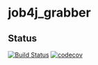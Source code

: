 # job4j_grabber
## Status
[![Build Status](https://www.travis-ci.com/zkod/job4j_grabber.svg?branch=master)](https://www.travis-ci.com/zkod/job4j_grabber)
[![codecov](https://codecov.io/gh/zkod/job4j_grabber/branch/master/graph/badge.svg?token=D5FE8OF54Q)](https://codecov.io/gh/zkod/job4j_grabber)